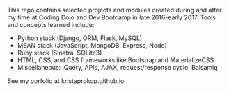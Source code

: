 
This repo contains selected projects and modules created during and after my time at Coding Dojo and Dev Bootcamp in late 2016-early 2017.  Tools and concepts learned include:

- Python stack (Django, ORM, Flask, MySQL)
- MEAN stack (JavaScript, MongoDB, Express, Node)
- Ruby stack (Sinatra, SQLite3)
- HTML, CSS, and CSS frameworks like Bootstrap and MaterializeCSS
- Miscellaneous: jQuery, APIs, AJAX, request/response cycle, Balsamiq

See my porfolio at kristaprokop.github.io 